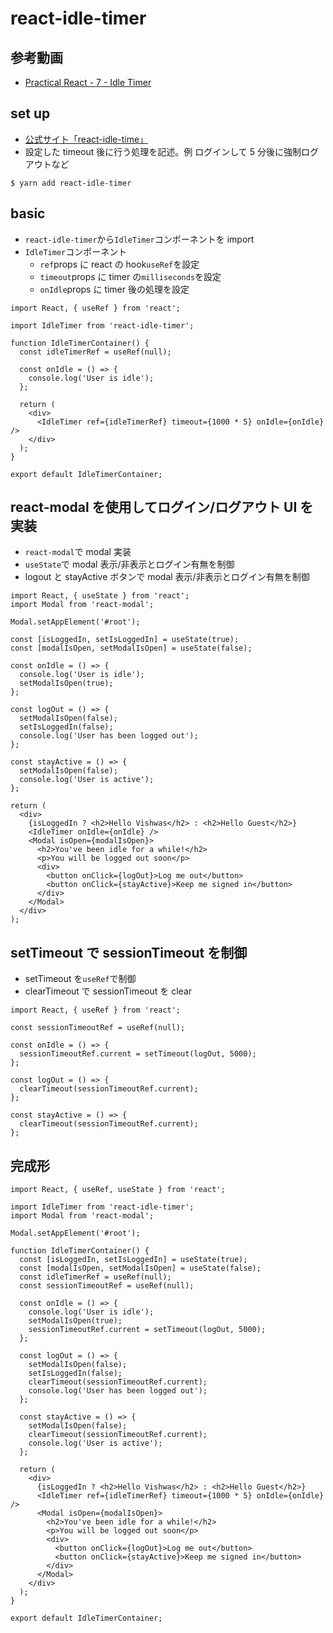 # react-idle-timer

## 参考動画

- [Practical React - 7 - Idle Timer](https://www.youtube.com/watch?v=_wgCPufTAYI)

## set up

- [公式サイト「react-idle-time」](https://github.com/SupremeTechnopriest/react-idle-timer)
- 設定した timeout 後に行う処理を記述。例 ログインして 5 分後に強制ログアウトなど

```
$ yarn add react-idle-timer
```

## basic

- `react-idle-timer`から`IdleTimer`コンポーネントを import
- `IdleTimer`コンポーネント
  - `ref`props に react の hook`useRef`を設定
  - `timeout`props に timer の`milliseconds`を設定
  - `onIdle`props に timer 後の処理を設定

```
import React, { useRef } from 'react';

import IdleTimer from 'react-idle-timer';

function IdleTimerContainer() {
  const idleTimerRef = useRef(null);

  const onIdle = () => {
    console.log('User is idle');
  };

  return (
    <div>
      <IdleTimer ref={idleTimerRef} timeout={1000 * 5} onIdle={onIdle} />
    </div>
  );
}

export default IdleTimerContainer;
```

## react-modal を使用してログイン/ログアウト UI を実装

- `react-modal`で modal 実装
- `useState`で modal 表示/非表示とログイン有無を制御
- logout と stayActive ボタンで modal 表示/非表示とログイン有無を制御

```
import React, { useState } from 'react';
import Modal from 'react-modal';

Modal.setAppElement('#root');

const [isLoggedIn, setIsLoggedIn] = useState(true);
const [modalIsOpen, setModalIsOpen] = useState(false);

const onIdle = () => {
  console.log('User is idle');
  setModalIsOpen(true);
};

const logOut = () => {
  setModalIsOpen(false);
  setIsLoggedIn(false);
  console.log('User has been logged out');
};

const stayActive = () => {
  setModalIsOpen(false);
  console.log('User is active');
};

return (
  <div>
    {isLoggedIn ? <h2>Hello Vishwas</h2> : <h2>Hello Guest</h2>}
    <IdleTimer onIdle={onIdle} />
    <Modal isOpen={modalIsOpen}>
      <h2>You've been idle for a while!</h2>
      <p>You will be logged out soon</p>
      <div>
        <button onClick={logOut}>Log me out</button>
        <button onClick={stayActive}>Keep me signed in</button>
      </div>
    </Modal>
  </div>
);
```

## setTimeout で sessionTimeout を制御

- setTimeout を`useRef`で制御
- clearTimeout で sessionTimeout を clear

```
import React, { useRef } from 'react';

const sessionTimeoutRef = useRef(null);

const onIdle = () => {
  sessionTimeoutRef.current = setTimeout(logOut, 5000);
};

const logOut = () => {
  clearTimeout(sessionTimeoutRef.current);
};

const stayActive = () => {
  clearTimeout(sessionTimeoutRef.current);
};
```

## 完成形

```
import React, { useRef, useState } from 'react';

import IdleTimer from 'react-idle-timer';
import Modal from 'react-modal';

Modal.setAppElement('#root');

function IdleTimerContainer() {
  const [isLoggedIn, setIsLoggedIn] = useState(true);
  const [modalIsOpen, setModalIsOpen] = useState(false);
  const idleTimerRef = useRef(null);
  const sessionTimeoutRef = useRef(null);

  const onIdle = () => {
    console.log('User is idle');
    setModalIsOpen(true);
    sessionTimeoutRef.current = setTimeout(logOut, 5000);
  };

  const logOut = () => {
    setModalIsOpen(false);
    setIsLoggedIn(false);
    clearTimeout(sessionTimeoutRef.current);
    console.log('User has been logged out');
  };

  const stayActive = () => {
    setModalIsOpen(false);
    clearTimeout(sessionTimeoutRef.current);
    console.log('User is active');
  };

  return (
    <div>
      {isLoggedIn ? <h2>Hello Vishwas</h2> : <h2>Hello Guest</h2>}
      <IdleTimer ref={idleTimerRef} timeout={1000 * 5} onIdle={onIdle} />
      <Modal isOpen={modalIsOpen}>
        <h2>You've been idle for a while!</h2>
        <p>You will be logged out soon</p>
        <div>
          <button onClick={logOut}>Log me out</button>
          <button onClick={stayActive}>Keep me signed in</button>
        </div>
      </Modal>
    </div>
  );
}

export default IdleTimerContainer;
```
